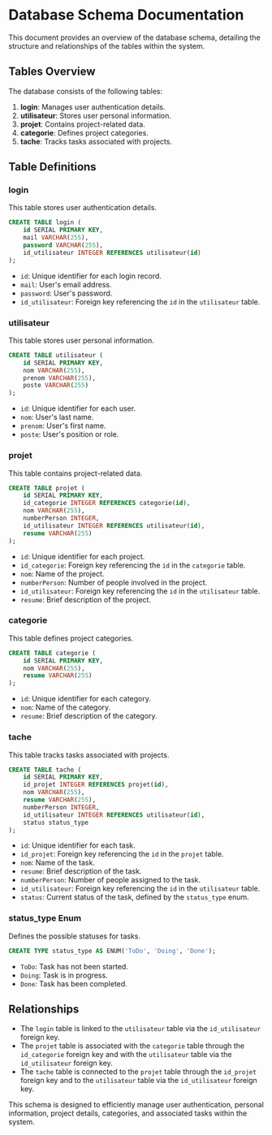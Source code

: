 # Database Schema Documentation

This document provides an overview of the database schema, detailing the structure and relationships of the tables within the system.

## Tables Overview

The database consists of the following tables:

1. **login**: Manages user authentication details.
2. **utilisateur**: Stores user personal information.
3. **projet**: Contains project-related data.
4. **categorie**: Defines project categories.
5. **tache**: Tracks tasks associated with projects.

## Table Definitions

### login

This table stores user authentication details.

```sql
CREATE TABLE login (
    id SERIAL PRIMARY KEY,
    mail VARCHAR(255),
    password VARCHAR(255),
    id_utilisateur INTEGER REFERENCES utilisateur(id)
);
```

- `id`: Unique identifier for each login record.
- `mail`: User's email address.
- `password`: User's password.
- `id_utilisateur`: Foreign key referencing the `id` in the `utilisateur` table.

### utilisateur

This table stores user personal information.

```sql
CREATE TABLE utilisateur (
    id SERIAL PRIMARY KEY,
    nom VARCHAR(255),
    prenom VARCHAR(255),
    poste VARCHAR(255)
);
```

- `id`: Unique identifier for each user.
- `nom`: User's last name.
- `prenom`: User's first name.
- `poste`: User's position or role.

### projet

This table contains project-related data.

```sql
CREATE TABLE projet (
    id SERIAL PRIMARY KEY,
    id_categorie INTEGER REFERENCES categorie(id),
    nom VARCHAR(255),
    numberPerson INTEGER,
    id_utilisateur INTEGER REFERENCES utilisateur(id),
    resume VARCHAR(255)
);
```

- `id`: Unique identifier for each project.
- `id_categorie`: Foreign key referencing the `id` in the `categorie` table.
- `nom`: Name of the project.
- `numberPerson`: Number of people involved in the project.
- `id_utilisateur`: Foreign key referencing the `id` in the `utilisateur` table.
- `resume`: Brief description of the project.

### categorie

This table defines project categories.

```sql
CREATE TABLE categorie (
    id SERIAL PRIMARY KEY,
    nom VARCHAR(255),
    resume VARCHAR(255)
);
```

- `id`: Unique identifier for each category.
- `nom`: Name of the category.
- `resume`: Brief description of the category.

### tache

This table tracks tasks associated with projects.

```sql
CREATE TABLE tache (
    id SERIAL PRIMARY KEY,
    id_projet INTEGER REFERENCES projet(id),
    nom VARCHAR(255),
    resume VARCHAR(255),
    numberPerson INTEGER,
    id_utilisateur INTEGER REFERENCES utilisateur(id),
    status status_type
);
```

- `id`: Unique identifier for each task.
- `id_projet`: Foreign key referencing the `id` in the `projet` table.
- `nom`: Name of the task.
- `resume`: Brief description of the task.
- `numberPerson`: Number of people assigned to the task.
- `id_utilisateur`: Foreign key referencing the `id` in the `utilisateur` table.
- `status`: Current status of the task, defined by the `status_type` enum.

### status_type Enum

Defines the possible statuses for tasks.

```sql
CREATE TYPE status_type AS ENUM('ToDo', 'Doing', 'Done');
```

- `ToDo`: Task has not been started.
- `Doing`: Task is in progress.
- `Done`: Task has been completed.

## Relationships

- The `login` table is linked to the `utilisateur` table via the `id_utilisateur` foreign key.
- The `projet` table is associated with the `categorie` table through the `id_categorie` foreign key and with the `utilisateur` table via the `id_utilisateur` foreign key.
- The `tache` table is connected to the `projet` table through the `id_projet` foreign key and to the `utilisateur` table via the `id_utilisateur` foreign key.

This schema is designed to efficiently manage user authentication, personal information, project details, categories, and associated tasks within the system. 